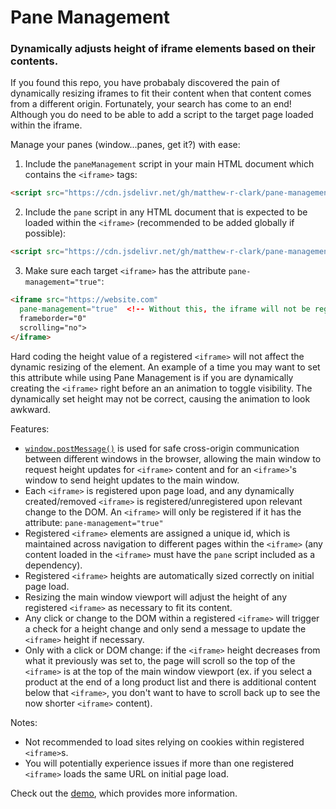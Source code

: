 # Pane Management
### Dynamically adjusts height of iframe elements based on their contents.

If you found this repo, you have probabaly discovered the pain of dynamically resizing iframes to fit their content when that content comes from a different origin. Fortunately, your search has come to an end! Although you do need to be able to add a script to the target page loaded within the iframe.

Manage your panes (window...panes, get it?) with ease:
1. Include the `paneManagement` script in your main HTML document which contains the `<iframe>` tags:
  ```html
  <script src="https://cdn.jsdelivr.net/gh/matthew-r-clark/pane-management/babel/paneManager.min.js"></script>
  ```
2. Include the `pane` script in any HTML document that is expected to be loaded within the `<iframe>` (recommended to be added globally if possible):
  ```html
  <script src="https://cdn.jsdelivr.net/gh/matthew-r-clark/pane-management/babel/pane.min.js"></script>
  ```
3. Make sure each target `<iframe>` has the attribute `pane-management="true"`:
  ```html
  <iframe src="https://website.com"
    pane-management="true"  <!-- Without this, the iframe will not be registered! -->
    frameborder="0"
    scrolling="no">
  </iframe>
  ```

Hard coding the height value of a registered `<iframe>` will not affect the dynamic resizing of the element. An example of a time you may want to set this attribute while using Pane Management is if you are dynamically creating the `<iframe>` right before an an animation to toggle visibility. The dynamically set height may not be correct, causing the animation to look awkward.

Features:
- [`window.postMessage()`](https://developer.mozilla.org/en-US/docs/Web/API/Window/postMessage) is used for safe cross-origin communication between different windows in the browser, allowing the main window to request height updates for `<iframe>` content and for an `<iframe>`'s window to send height updates to the main window.
- Each `<iframe>` is registered upon page load, and any dynamically created/removed `<iframe>` is registered/unregistered upon relevant change to the DOM. An `<iframe>` will only be registered if it has the attribute: `pane-management="true"`
- Registered `<iframe>` elements are assigned a unique id, which is maintained across navigation to different pages within the `<iframe>` (any content loaded in the `<iframe>` must have the `pane` script included as a dependency).
- Registered `<iframe>` heights are automatically sized correctly on initial page load.
- Resizing the main window viewport will adjust the height of any registered `<iframe>` as necessary to fit its content.
- Any click or change to the DOM within a registered `<iframe>` will trigger a check for a height change and only send a message to update the `<iframe>` height if necessary.
- Only with a click or DOM change: if the `<iframe>` height decreases from what it previously was set to, the page will scroll so the top of the `<iframe>` is at the top of the main window viewport (ex. if you select a product at the end of a long product list and there is additional content below that `<iframe>`, you don't want to have to scroll back up to see the now shorter `<iframe>` content).

Notes:
- Not recommended to load sites relying on cookies within registered `<iframe>`s.
- You will potentially experience issues if more than one registered `<iframe>` loads the same URL on initial page load.

Check out the [demo](https://matthew-r-clark.github.io/iframe-resize-demo/), which provides more information.